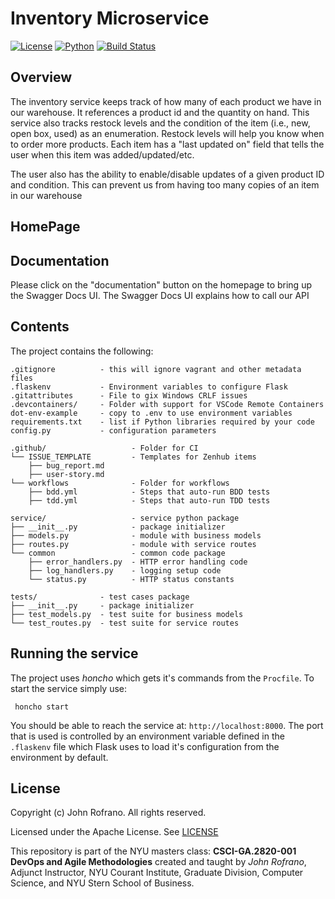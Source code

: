# Inventory Microservice

[![License](https://img.shields.io/badge/License-Apache_2.0-blue.svg)](https://opensource.org/licenses/Apache-2.0)
[![Python](https://img.shields.io/badge/Language-Python-blue.svg)](https://python.org/)
[![Build Status](https://github.com/CSCI-GA-2820-SU23-001/inventory/actions/workflows/tdd.yml/badge.svg)](https://github.com/CSCI-GA-2820-SU23-001/inventory/actions)

## Overview

The inventory service keeps track of how many of each product we have in our warehouse. It references a product id and the quantity on hand. This service also tracks restock levels and the condition of the item (i.e., new, open box, used) as an enumeration. Restock levels will help you know when to order more products. Each item has a "last updated on" field that tells the user when this item was added/updated/etc.

The user also has the ability to enable/disable updates of a given product ID and condition. This can prevent us from having too many copies of an item in our warehouse

## HomePage

## Documentation

Please click on the "documentation" button on the homepage to bring up the Swagger Docs UI. The Swagger Docs UI explains how to call our API

## Contents

The project contains the following:

```text
.gitignore          - this will ignore vagrant and other metadata files
.flaskenv           - Environment variables to configure Flask
.gitattributes      - File to gix Windows CRLF issues
.devcontainers/     - Folder with support for VSCode Remote Containers
dot-env-example     - copy to .env to use environment variables
requirements.txt    - list if Python libraries required by your code
config.py           - configuration parameters

.github/                   - Folder for CI
└── ISSUE_TEMPLATE         - Templates for Zenhub items
    ├── bug_report.md
    ├── user-story.md
└── workflows              - Folder for workflows
    ├── bdd.yml            - Steps that auto-run BDD tests
    ├── tdd.yml            - Steps that auto-run TDD tests

service/                   - service python package
├── __init__.py            - package initializer
├── models.py              - module with business models
├── routes.py              - module with service routes
└── common                 - common code package
    ├── error_handlers.py  - HTTP error handling code
    ├── log_handlers.py    - logging setup code
    └── status.py          - HTTP status constants

tests/              - test cases package
├── __init__.py     - package initializer
├── test_models.py  - test suite for business models
└── test_routes.py  - test suite for service routes
```

## Running the service

The project uses *honcho* which gets it's commands from the `Procfile`. To start the service simply use:

```shell
 honcho start
```

You should be able to reach the service at: `http://localhost:8000`. The port that is used is controlled by an environment variable defined in the `.flaskenv` file which Flask uses to load it's configuration from the environment by default.

## License

Copyright (c) John Rofrano. All rights reserved.

Licensed under the Apache License. See [LICENSE](LICENSE)

This repository is part of the NYU masters class: **CSCI-GA.2820-001 DevOps and Agile Methodologies** created and taught by *John Rofrano*, Adjunct Instructor, NYU Courant Institute, Graduate Division, Computer Science, and NYU Stern School of Business.
